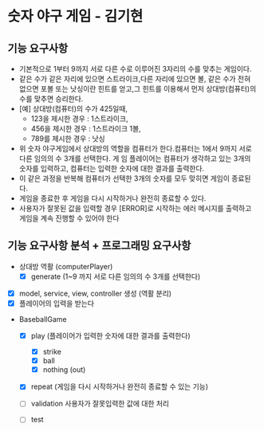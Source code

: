 # 숫자 야구 게임 - 김기현

## 기능 요구사항
- 기본적으로 1부터 9까지 서로 다른 수로 이루어진 3자리의 수를 맞추는 게임이다.
- 같은 수가 같은 자리에 있으면 스트라이크,다른 자리에 있으면 볼, 같은 수가 전혀 없으면 포볼 또는 낫싱이란 힌트를
얻고,그 힌트를 이용해서 먼저 상대방(컴퓨터)의수를 맞추면 승리한다.
- [예] 상대방(컴퓨터)의 수가 425일때,
  - 123을 제시한 경우 : 1스트라이크,
  - 456을 제시한 경우 : 1스트라이크 1볼,
  - 789를 제시한 경우 : 낫싱
- 위 숫자 야구게임에서 상대방의 역할을 컴퓨터가 한다.컴퓨터는 1에서 9까지 서로 다른 임의의 수 3개를 선택한다. 게
임 플레이어는 컴퓨터가 생각하고 있는 3개의 숫자를 입력하고, 컴퓨터는 입력한 숫자에 대한 결과를 출력한다.
- 이 같은 과정을 반복해 컴퓨터가 선택한 3개의 숫자를 모두 맞히면 게임이 종료된다.
- 게임을 종료한 후 게임을 다시 시작하거나 완전히 종료할 수 있다.
- 사용자가 잘못된 값을 입력할 경우 [ERROR]로 시작하는 에러 메시지를 출력하고 게임을 계속 진행할 수 있어야 한다

## 기능 요구사항 분석 + 프로그래밍 요구사항
- 상대방 역활 (computerPlayer)
  - [x] generate (1~9 까지 서로 다른 임의의 수 3개를 선택한다)
- [x] model, service, view, controller 생성 (역활 분리)
- [x] 플레이어의 입력을 받는다
- BaseballGame
  - [x] play (플레이어가 입력한 숫자에 대한 결과를 출력한다)
    - [x] strike
    - [x] ball
    - [x] nothing (out)
  - [x] repeat (게임을 다시 시작하거나 완전히 종료할 수 있는 기능)
  - [ ] validation 사용자가 잘못입력한 값에 대한 처리
  - [ ] test

    